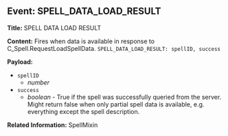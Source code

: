 ## Event: SPELL_DATA_LOAD_RESULT

**Title:** SPELL DATA LOAD RESULT

**Content:**
Fires when data is available in response to C_Spell.RequestLoadSpellData.
`SPELL_DATA_LOAD_RESULT: spellID, success`

**Payload:**
- `spellID`
  - *number*
- `success`
  - *boolean* - True if the spell was successfully queried from the server. Might return false when only partial spell data is available, e.g. everything except the spell description.

**Related Information:**
SpellMixin